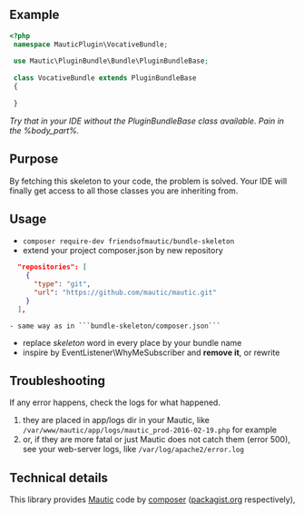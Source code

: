 ## Example

```php
<?php
 namespace MauticPlugin\VocativeBundle;
 
 use Mautic\PluginBundle\Bundle\PluginBundleBase;
 
 class VocativeBundle extends PluginBundleBase
 {
 
 }
```
*Try that in your IDE without the PluginBundleBase class available. Pain in the %body_part%.*

## Purpose
By fetching this skeleton to your code, the problem is solved.
Your IDE will finally get access to all those classes you are inheriting from.

## Usage
 - `composer require-dev friendsofmautic/bundle-skeleton`
 - extend your project composer.json by new repository  
 ```json
   "repositories": [
     {
       "type": "git",
       "url": "https://github.com/mautic/mautic.git"
     }
   ],
   ```  
    - same way as in ```bundle-skeleton/composer.json```
 - replace *skeleton* word in every place by your bundle name
 - inspire by EventListener\WhyMeSubscriber and **remove it**, or rewrite

## Troubleshooting
 If any error happens, check the logs for what happened.
 
 1. they are placed in app/logs dir in your Mautic, like `/var/www/mautic/app/logs/mautic_prod-2016-02-19.php` for example
 2. or, if they are more fatal or just Mautic does not catch them (error 500), see your web-server logs, like `/var/log/apache2/error.log`

## Technical details
This library provides [Mautic](https://www.mautic.org/) code by [composer](https://getcomposer.org/) ([packagist.org](https://packagist.org/) respectively),
